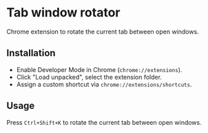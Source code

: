 # Tab window rotator

Chrome extension to rotate the current tab between open windows.

## Installation

- Enable Developer Mode in Chrome (`chrome://extensions`).
- Click "Load unpacked", select the extension folder.
- Assign a custom shortcut via `chrome://extensions/shortcuts`.

## Usage

Press `Ctrl+Shift+K` to rotate the current tab between open windows.
